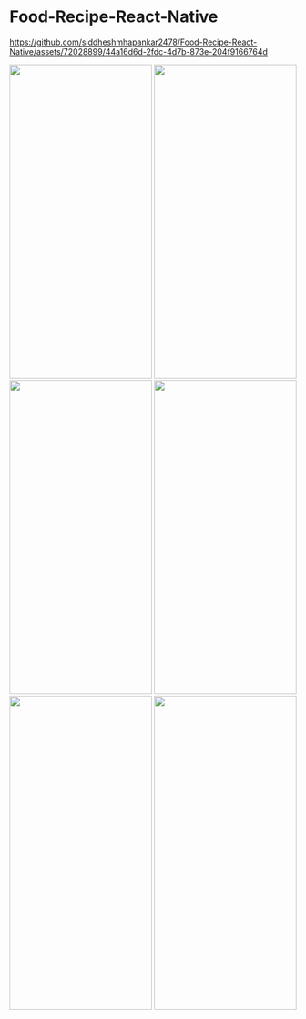 ﻿# Food-Recipe-React-Native






https://github.com/siddheshmhapankar2478/Food-Recipe-React-Native/assets/72028899/44a16d6d-2fdc-4d7b-873e-204f9166764d
<!--
![photo_2023-12-02_09-06-08](https://github.com/siddheshmhapankar2478/Food-Recipe-React-Native/assets/72028899/d7ef4708-d177-4499-b852-670255e016a9)
![photo_2023-12-02_09-05-58](https://github.com/siddheshmhapankar2478/Food-Recipe-React-Native/assets/72028899/35d98784-8a62-4617-b73b-b8d6b827f308)
![photo_2023-12-02_09-06-00](https://github.com/siddheshmhapankar2478/Food-Recipe-React-Native/assets/72028899/4a0c5e7d-3b07-4f9e-95f3-f1eefd21f659)
![photo_2023-12-02_09-06-02](https://github.com/siddheshmhapankar2478/Food-Recipe-React-Native/assets/72028899/71ce9546-10c8-4316-a653-da7f917bbeec)
![photo_2023-12-02_09-06-04](https://github.com/siddheshmhapankar2478/Food-Recipe-React-Native/assets/72028899/bdabfc64-d579-4429-8dcf-6e8ee20494c8)
![photo_2023-12-02_09-06-06](https://github.com/siddheshmhapankar2478/Food-Recipe-React-Native/assets/72028899/bcebc72b-0023-43e2-8656-a64604f671a7)
-->








<img height="550" width="250" src="https://github.com/siddheshmhapankar2478/Food-Recipe-React-Native/assets/72028899/d7ef4708-d177-4499-b852-670255e016a9">
<img height="550" width="250" src="https://github.com/siddheshmhapankar2478/Food-Recipe-React-Native/assets/72028899/35d98784-8a62-4617-b73b-b8d6b827f308">
<img height="550" width="250" src="https://github.com/siddheshmhapankar2478/Food-Recipe-React-Native/assets/72028899/4a0c5e7d-3b07-4f9e-95f3-f1eefd21f659">
<img height="550" width="250" src="https://github.com/siddheshmhapankar2478/Food-Recipe-React-Native/assets/72028899/71ce9546-10c8-4316-a653-da7f917bbeec">
<img height="550" width="250" src="https://github.com/siddheshmhapankar2478/Food-Recipe-React-Native/assets/72028899/bdabfc64-d579-4429-8dcf-6e8ee20494c8">
<img height="550" width="250" src="https://github.com/siddheshmhapankar2478/Food-Recipe-React-Native/assets/72028899/bcebc72b-0023-43e2-8656-a64604f671a7">




<!--
<img height="550" width="250" src="https://github.com/siddheshmhapankar2478/Food-Recipe-React-Native/assets/72028899/32e9afb0-4773-4956-ba76-acf596a5dacb/photo_2023-12-01_14-45-28.png">
<img height="550" width="250" src="https://github.com/siddheshmhapankar2478/Food-Recipe-React-Native/assets/72028899/8eec7ae2-e5ee-4e80-b57d-36a35c64169c/photo_2023-12-01_14-45-26.png">
<img height="550" width="250" src="https://github.com/siddheshmhapankar2478/Food-Recipe-React-Native/assets/72028899/57d8caa7-baa9-48b3-b007-dec381a6dae6/photo_2023-12-01_14-45-25.png">
<img height="550" width="250" src="https://github.com/siddheshmhapankar2478/Food-Recipe-React-Native/assets/72028899/80406de7-b2d9-4a30-8367-9bbd08b68474/photo_2023-12-01_14-45-23.png">
<img height="550" width="250" src="https://github.com/siddheshmhapankar2478/Food-Recipe-React-Native/assets/72028899/40f97506-058f-46eb-802e-32f53edcefab/photo_2023-12-01_14-45-22.png">
<img height="550" width="250" src="https://github.com/siddheshmhapankar2478/Food-Recipe-React-Native/assets/72028899/737fba39-ca17-4a4d-9d19-a4e217c756f5/photo_2023-12-01_14-45-20.png">
-->




